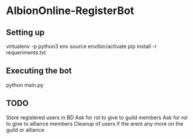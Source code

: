 # AlbionOnline-RegisterBot

## Setting up
virtualenv -p python3 env
source env/bin/activate
pip install -r requeriments.txt

## Executing the bot
python main.py

## TODO

Store registered users in BD
Ask for rol to give to guild members
Ask for rol to give to alliance members
Cleanup of users if the arent any more on the guild or alliance
